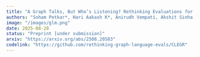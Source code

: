 ```yaml
---
title: "A Graph Talks, But Who’s Listening? Rethinking Evaluations for Graph-Language Models"
authors: "Soham Petkar*, Hari Aakash K*, Anirudh Vempati, Akshit Sinha, Ponnurangam Kumaraguru, Chirag Agarwal"
image: "/images/glm.png"
date: 2025-08-28
status: "Preprint [under submission]"
arxiv: "https://arxiv.org/abs/2508.20583"
codelink: "https://github.com/rethinking-graph-language-evals/CLEGR"
---
```

